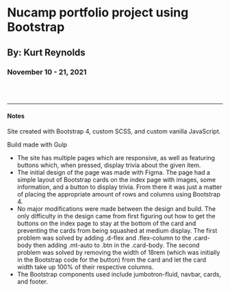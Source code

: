 # Nucamp portfolio project using Bootstrap

## By: Kurt Reynolds

### November 10 - 21, 2021

<br><br>

---

#### **Notes**

Site created with Bootstrap 4, custom SCSS, and custom vanilla JavaScript.

Build made with Gulp

- The site has multiple pages which are responsive, as well as featuring buttons which, when pressed, display trivia about the given item.
- The initial design of the page was made with Figma. The page had a simple layout of Bootstrap cards on the index page with images, some information, and a button to display trivia. From there it was just a matter of placing the appropriate amount of rows and columns using Bootstrap 4.
- No major modifications were made between the design and build. The only difficulty in the design came from first figuring out how to get the buttons on the index page to stay at the bottom of the card and preventing the cards from being squashed at medium display. The first problem was solved by adding .d-flex and .flex-column to the .card-body then adding .mt-auto to .btn in the .card-body. The second problem was solved by removing the width of 18rem (which was initially in the Bootstrap code for the button) from the card and let the card width take up 100% of their respective columns.
- The Bootstrap components used include jumbotron-fluid, navbar, cards, and footer.
